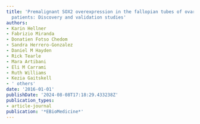 ```yaml
---
title: 'Premalignant SOX2 overexpression in the fallopian tubes of ovarian cancer
  patients: Discovery and validation studies'
authors:
- Karin Hellner
- Fabrizio Miranda
- Donatien Fotso Chedom
- Sandra Herrero-Gonzalez
- Daniel M Hayden
- Rick Tearle
- Mara Artibani
- Eli M Carrami
- Ruth Williams
- Kezia Gaitskell
- ' others'
date: '2016-01-01'
publishDate: '2024-08-08T17:18:29.433238Z'
publication_types:
- article-journal
publication: '*EBioMedicine*'
---
```

